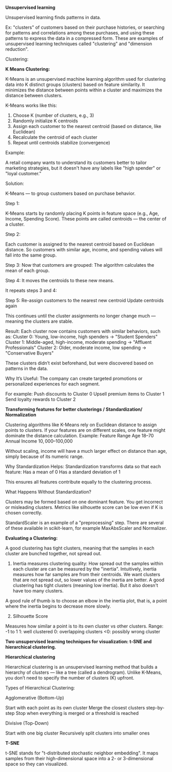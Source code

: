 **Unsupervised learning**

Unsupervised learning finds patterns in data.

Ex: "clusters" of customers based on their purchase histories, or searching for patterns and correlations among these purchases, 
and using these patterns to express the data in a compressed form. 
These are examples of unsupervised learning techniques called "clustering" and "dimension reduction".

Clustering:

**K Means Clustering:**

K-Means is an unsupervised machine learning algorithm used for clustering data into K distinct groups (clusters) based on feature similarity. 
It minimizes the distance between points within a cluster and maximizes the distance between clusters.

K-Means works like this:

1. Choose K (number of clusters, e.g., 3)
2. Randomly initialize K centroids
3. Assign each customer to the nearest centroid (based on distance, like Euclidean)
4. Recalculate the centroid of each cluster
5. Repeat until centroids stabilize (convergence)

Example: 

A retail company wants to understand its customers better to tailor marketing strategies, but it doesn't have any labels like "high spender" or "loyal customer."

Solution:

K-Means — to group customers based on purchase behavior.

Step 1:

K-Means starts by randomly placing K points in feature space (e.g., Age, Income, Spending Score).
These points are called centroids — the center of a cluster.

Step 2:

Each customer is assigned to the nearest centroid based on Euclidean distance.
So customers with similar age, income, and spending values will fall into the same group.

Step 3:
Now that customers are grouped:
The algorithm calculates the mean of each group.

Step 4:
It moves the centroids to these new means.

It repeats steps 3 and 4:

Step 5:
Re-assign customers to the nearest new centroid
Update centroids again

This continues until the cluster assignments no longer change much — meaning the clusters are stable.

Result:
Each cluster now contains customers with similar behaviors, such as:
Cluster 0: Young, low-income, high spenders → "Student Spenders"
Cluster 1: Middle-aged, high-income, moderate spending → "Affluent Professionals"
Cluster 2: Older, moderate income, low spending → "Conservative Buyers"

These clusters didn’t exist beforehand, but were discovered based on patterns in the data.

Why It’s Useful:
The company can create targeted promotions or personalized experiences for each segment.

For example:
Push discounts to Cluster 0
Upsell premium items to Cluster 1
Send loyalty rewards to Cluster 2

**Transforming features for better clusterings / Standardization/ Normalization**

Clustering algorithms like K-Means rely on Euclidean distance to assign points to clusters. 
If your features are on different scales, one feature might dominate the distance calculation.
Example:
Feature	            Range
Age	                18–70
Annual Income	  $10,000–$100,000

Without scaling, income will have a much larger effect on distance than age, simply because of its numeric range.

Why Standardization Helps:
Standardization transforms data so that each feature:
Has a mean of 0
Has a standard deviation of 1

This ensures all features contribute equally to the clustering process.

What Happens Without Standardization?

Clusters may be formed based on one dominant feature.
You get incorrect or misleading clusters.
Metrics like silhouette score can be low even if K is chosen correctly.

StandardScaler is an example of a "preprocessing" step. There are several of these available in scikit-learn, for example MaxAbsScaler and Normalizer.

**Evaluating a Clustering:**

A good clustering has tight clusters, meaning that the samples in each cluster are bunched together, not spread out.

1. Inertia measures clustering quality: 
How spread out the samples within each cluster are can be measured by the "inertia". Intuitively, inertia measures how far samples are from their centroids.
We want clusters that are not spread out, so lower values of the inertia are better.
A good clustering has tight clusters (meaning low inertia). But it also doesn't have too many clusters. 

A good rule of thumb is to choose an elbow in the inertia plot, that is, a point where the inertia begins to decrease more slowly. 

2. Silhouette Score

Measures how similar a point is to its own cluster vs other clusters.
Range: -1 to 1
1: well clustered
0: overlapping clusters
<0: possibly wrong cluster

**Two unsupervised learning techniques for visualization: t-SNE and hierarchical clustering.**

**Hierarchical clustering** 

Hierarchical clustering is an unsupervised learning method that builds a hierarchy of clusters — like a tree (called a dendrogram). Unlike K-Means, you don’t need to specify the number of clusters (K) upfront.

Types of Hierarchical Clustering:

Agglomerative (Bottom-Up)

Start with each point as its own cluster
Merge the closest clusters step-by-step
Stop when everything is merged or a threshold is reached

Divisive (Top-Down)

Start with one big cluster
Recursively split clusters into smaller ones

**T-SNE**

t-SNE stands for "t-distributed stochastic neighbor embedding". 
It maps samples from their high-dimensional space into a 2- or 3-dimensional space so they can visualized.


